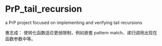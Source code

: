# PrP_tail_recursion
a PrP project focused on implementing and verifying tail recursions

惠志成：
使转化函数适应更弱限制，例如嵌套 pattern match、递归调用出现在函数参数中等。